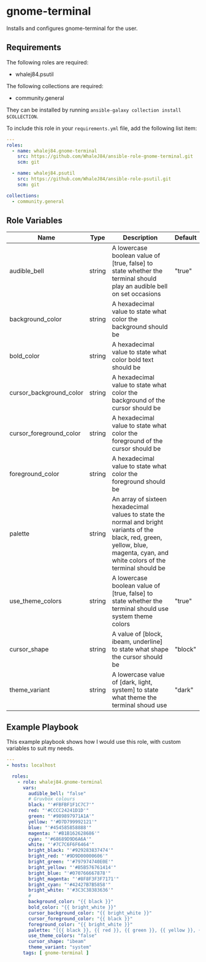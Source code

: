 gnome-terminal
=========

Installs and configures gnome-terminal for the user.

Requirements
------------

The following roles are required:

- whalej84.psutil

The following collections are required:

- community.general

They can be installed by running `ansible-galaxy collection install $COLLECTION`.

To include this role in your `requirements.yml` file, add the following list item:

```yaml
---
roles:
  - name: whalej84.gnome-terminal
    src: https://github.com/WhaleJ84/ansible-role-gnome-terminal.git
    scm: git

  - name: whalej84.psutil
    src: https://github.com/WhaleJ84/ansible-role-psutil.git
    scm: git

collections:
  - community.general
```

Role Variables
--------------

| Name | Type | Description | Default |
| ---- | ---- | ----------- | ------- |
| audible\_bell | string | A lowercase boolean value of [true, false] to state whether the terminal should play an audible bell on set occasions | "true" |
| background\_color | string | A hexadecimal value to state what color the background should be | |
| bold\_color | string | A hexadecimal value to state what color bold text should be | |
| cursor\_background\_color | string | A hexadecimal value to state what color the background of the cursor should be | |
| cursor\_foreground\_color | string | A hexadecimal value to state what color the foreground of the cursor should be | |
| foreground\_color | string | A hexadecimal value to state what color the foreground should be | |
| palette | string | An array of sixteen hexadecimal values to state the normal and bright variants of the black, red, green, yellow, blue, magenta, cyan, and white colors of the terminal should be | |
| use\_theme\_colors | string | A lowercase boolean value of [true, false] to state whether the terminal should use system theme colors | "true" |
| cursor\_shape | string | A value of [block, ibeam, underline] to state what shape the cursor should be | "block" |
| theme\_variant | string | A lowercase value of [dark, light, system] to state what theme the terminal shoud use | "dark" |

Example Playbook
----------------

This example playbook shows how I would use this role, with custom variables to suit my needs.

```yaml
---
- hosts: localhost

  roles:
    - role: whalej84.gnome-terminal
      vars:
        audible_bell: "false"
        # Gruvbox colours
        black: "'#FBFBF1F1C7C7'"
        red: "'#CCCC24241D1D'"
        green: "'#989897971A1A'"
        yellow: "'#D7D799992121'"
        blue: "'#454585858888'"
        magenta: "'#B1B162628686'"
        cyan: "'#68689D9D6A6A'"
        white: "'#7C7C6F6F6464'"
        bright_black: "'#929283837474'"
        bright_red: "'#9D9D00000606'"
        bright_green: "'#797974740E0E'"
        bright_yellow: "'#B5B576761414'"
        bright_blue: "'#070766667878'"
        bright_magenta: "'#8F8F3F3F7171'"
        bright_cyan: "'#42427B7B5858'"
        bright_white: "'#3C3C38383636'"
        #
        background_color: "{{ black }}"
        bold_color: "{{ bright_white }}"
        cursor_background_color: "{{ bright_white }}"
        cursor_foreground_color: "{{ black }}"
        foreground_color: "{{ bright_white }}"
        palette: "[{{ black }}, {{ red }}, {{ green }}, {{ yellow }}, {{ blue }}, {{ magenta }}, {{ cyan }}, {{ white }}, {{ bright_black }}, {{ bright_red }}, {{ bright_green }}, {{ bright_yellow }}, {{ bright_blue }}, {{ bright_magenta }}, {{ bright_cyan }}, {{ bright_white }}]"
        use_theme_colors: "false"
        cursor_shape: "ibeam"
        theme_variant: "system"
      tags: [ gnome-terminal ]
```

